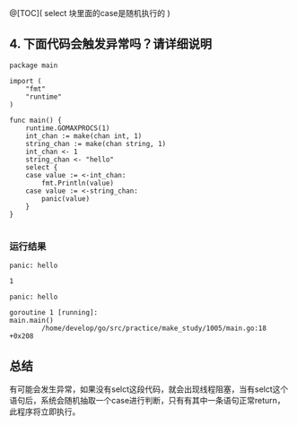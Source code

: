 @[TOC]( select 块里面的case是随机执行的 )
## 4. 下面代码会触发异常吗？请详细说明

```text
package main

import (
	"fmt"
	"runtime"
)

func main() {
	runtime.GOMAXPROCS(1)
	int_chan := make(chan int, 1)
	string_chan := make(chan string, 1)
	int_chan <- 1
	string_chan <- "hello"
	select {
	case value := <-int_chan:
		fmt.Println(value)
	case value := <-string_chan:
		panic(value)
	}
}


```

### 运行结果

```
panic: hello

1

```


```
panic: hello

goroutine 1 [running]:
main.main()
        /home/develop/go/src/practice/make_study/1005/main.go:18 +0x208

```

## 总结

有可能会发生异常，如果没有selct这段代码，就会出现线程阻塞，当有selct这个语句后，系统会随机抽取一个case进行判断，只有有其中一条语句正常return，此程序将立即执行。